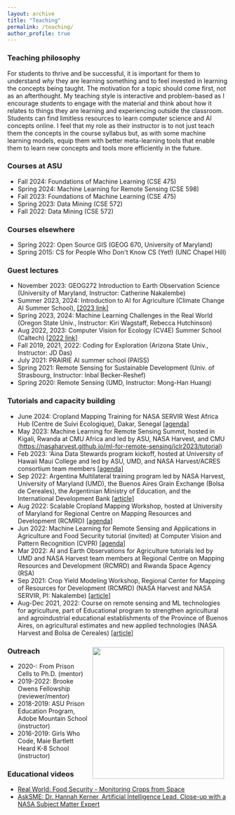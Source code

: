 ```yaml
---
layout: archive
title: "Teaching"
permalink: /teaching/
author_profile: true
---
```


### Teaching philosophy
For students to thrive and be successful, it is important for them to understand *why* they are learning something and to feel invested in learning the concepts being taught. The motivation for a topic should come first, not as an afterthought. My teaching style is interactive and problem-based as I encourage students to engage with the material and think about how it relates to things they are learning and experiencing outside the classroom. Students can find limitless resources to learn computer science and AI concepts online. I feel that my role as their instructor is to not just teach them the concepts in the course syllabus but, as with some machine learning models, equip them with better meta-learning tools that enable them to learn new concepts and tools more efficiently in the future.

### Courses at ASU
- Fall 2024: Foundations of Machine Learning (CSE 475)
- Spring 2024: Machine Learning for Remote Sensing (CSE 598)
- Fall 2023: Foundations of Machine Learning (CSE 475)
- Spring 2023: Data Mining (CSE 572)
- Fall 2022: Data Mining (CSE 572)

### Courses elsewhere
- Spring 2022: Open Source GIS (GEOG 670, University of Maryland)
- Spring 2015: CS for People Who Don't Know CS (Yet!) (UNC Chapel Hill)

### Guest lectures
- November 2023: GEOG272 Introduction to Earth Observation Science (University of Maryland, Instructor: Catherine Nakalembe)
- Summer 2023, 2024: Introduction to AI for Agriculture (Climate Change AI Summer School), [[2023 link]](https://www.youtube.com/live/_eaYVkkbjzg?feature=share)
- Spring 2023, 2024: Machine Learning Challenges in the Real World (Oregon State Univ., Instructor: Kiri Wagstaff, Rebecca Hutchinson)
- Aug 2022, 2023: Computer Vision for Ecology (CV4E) Summer School (Caltech) [[2022 link](https://www.youtube.com/watch?v=QS0YThiTSsM&list=PLGuY5I6wycRiDGYnimr98jYfITWBjmqhv&index=10)]
- Fall 2019, 2021, 2022: Coding for Exploration (Arizona State Univ., Instructor: JD Das)
- July 2021: PRAIRIE AI summer school (PAISS)
- Spring 2021: Remote Sensing for Sustainable Development (Univ. of Strasbourg, Instructor: Inbal Becker-Reshef)
- Spring 2020: Remote Sensing (UMD, Instructor: Mong-Han Huang)

### Tutorials and capacity building
- June 2024: Cropland Mapping Training for NASA SERVIR West Africa Hub (Centre de Suivi Ecologique), Dakar, Senegal [[agenda]](https://nasaharvest.github.io/senegal2024)
- May 2023: Machine Learning for Remote Sensing Summit, hosted in Kigali, Rwanda at CMU Africa and led by ASU, NASA Harvest, and CMU (https://nasaharvest.github.io/ml-for-remote-sensing/iclr2023/tutorial)
- Feb 2023: 'Āina Data Stewards program kickoff, hosted at University of Hawaii Maui College and led by ASU, UMD, and NASA Harvest/ACRES consortium team members [[agenda]](https://nasaharvest.github.io/mauinui#data)
- Sep 2022: Argentina Multilateral training program led by NASA Harvest, University of Maryland (UMD), the Buenos Aires Grain Exchange (Bolsa de Cereales), the Argentinian Ministry of Education, and the International Development Bank [[article]](https://nasaharvest.org/news/harvest-expands-work-argentina-new-multilateral-training-program)
- Aug 2022: Scalable Cropland Mapping Workshop, hosted at University of Maryland for Regional Centre on Mapping Resources and Development (RCMRD) [[agenda]](https://nasaharvest.github.io/rcmrd2022.html)
- Jun 2022: Machine Learning for Remote Sensing and Applications in Agriculture and Food Security tutorial (invited) at Computer Vision and Pattern Recognition (CVPR) [[agenda]](https://nasaharvest.github.io/cvpr2022.html)
- Mar 2022: AI and Earth Observations for Agriculture tutorials led by UMD and NASA Harvest team members at Regional Centre on Mapping Resources and Development (RCMRD) and Rwanda Space Agency (RSA)
- Sep 2021: Crop Yield Modeling Workshop, Regional Center for Mapping of Resources for Development (RCMRD) (NASA Harvest and NASA SERVIR, PI: Nakalembe) [[article]](https://nasaharvest.org/news/nasa-harvest-leads-crop-yield-modeling-workshop)
- Aug-Dec 2021, 2022: Course on remote sensing and ML technologies for agriculture, part of Educational program to strengthen agricultural and agroindustrial educational establishments of the Province of Buenos Aires, on agricultural estimates and new applied technologies (NASA Harvest and Bolsa de Cereales) [[article]](https://nasaharvest.org/project/agricultural-estimates-and-agroindustrial-educational-establishments)

<img style="float: right; padding: 10px 10px 10px 10px;" src="http://hannah-rae.github.io/images/girls_who_code.jpeg" width=300>

### Outreach
- 2020-: From Prison Cells to Ph.D. (mentor)
- 2019-2022: Brooke Owens Fellowship (reviewer/mentor)
- 2018-2019: ASU Prison Education Program, Adobe Mountain School (instructor)
- 2016-2019: Girls Who Code, Maie Bartlett Heard K-8 School (instructor)

### Educational videos
- [Real World: Food Security - Monitoring Crops from Space](https://www.youtube.com/watch?v=jit5spufdhg)
- [AskSME: Dr. Hannah Kerner, Artificial Intelligence Lead, Close-up with a NASA Subject Matter Expert](https://www.youtube.com/watch?v=64WcfBXnuKI)
